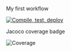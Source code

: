 My first workflow

<!-- Click on the workflow, click on "..." and click "create status badge" and copy the url -->

[![Compile, test, deploy](https://github.com/denalse/BeerMarket/actions/workflows/main.yaml/badge.svg)](https://github.com/denalse/BeerMarket/actions/workflows/main.yaml)

Jacoco coverage badge

<!-- Go to the space name, coverage>paf2.giphy>jacoco.svg>copy url -->

![Coverage](https://beermarket.sgp1.digitaloceanspaces.com/coverage/BeerMarket/jacoco.svg)

